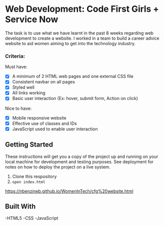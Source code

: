 # Web Development: Code First Girls + Service Now

The task is to use what we have learnt in the past 8 weeks regarding web development to create a website. I worked in a team to build a career advice website to aid women aiming to get into the technology industry.

### Criteria:

Must have:
- [x] A minimum of 2 HTML web pages and one external CSS file
- [x] Consistent navbar on all pages
- [x] Styled well
- [x] All links working
- [x] Basic user interaction (Ex: hover, submit form, Action on click)

Nice to have:
- [x] Mobile responsive website
- [x] Effective use of classes and IDs
- [x] JavaScript used to enable user interaction

## Getting Started

These instructions will get you a copy of the project up and running on your local machine for development and testing purposes. See deployment for notes on how to deploy the project on a live system.

1. Clone this respository
2. `open index.html`

https://nbenzineb.github.io/WomenInTech/cfg%20website.html  
## Built With

-HTML5
-CSS
-JavaScript

